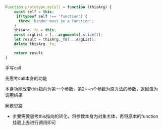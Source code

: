 ```javascript
Function.prototype.myCall = function (thisArg) {
    const self = this;
     if(typeof self !== 'function') {
      throw 'binder must be a function';
    }
    thisArg._fn = this;
    const argList = [...arguments].slice(1);
    let result = thisArg._fn(...argList);
    delete thisArg._fn;

    return result
}
```

手写call

先思考call本身的功能

本身功能改变this指向为第一个参数，第2~~n个参数为原方法的参数，返回值为调用结果

解题思路
- 主要需要思考this指向的转化，将参数本身为对象主体，再将原本的function挂载上去进行调用即可